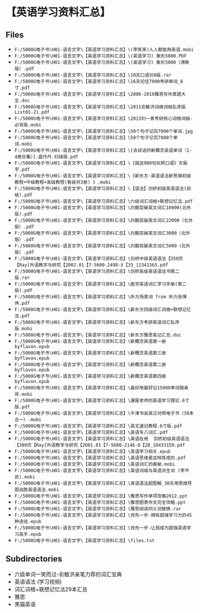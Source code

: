 # 【英语学习资料汇总】

## Files

- `F:/5000G电子书\H01-语言文字\【英语学习资料汇总】\(李笑来)人人都能用英语.mobi`
- `F:/5000G电子书\H01-语言文字\【英语学习资料汇总】\(英语学习) 象形5000.PDF`
- `F:/5000G电子书\H01-语言文字\【英语学习资料汇总】\(英语学习) 象形5000（清晰版）.pdf`
- `F:/5000G电子书\H01-语言文字\【英语学习资料汇总】\10天口语剑8版.rar`
- `F:/5000G电子书\H01-语言文字\【英语学习资料汇总】\16天记住7000考研单词_6寸.pdf`
- `F:/5000G电子书\H01-语言文字\【英语学习资料汇总】\2006-2010雅思写作真题大全.doc`
- `F:/5000G电子书\H01-语言文字\【英语学习资料汇总】\2011俞敏洪词根词缀乱序版List01-21.pdf`
- `F:/5000G电子书\H01-语言文字\【英语学习资料汇总】\2013刘一男考研核心词根词缀-必背版.mobi`
- `F:/5000G电子书\H01-语言文字\【英语学习资料汇总】\50个句子记完7000个单词.jpg`
- `F:/5000G电子书\H01-语言文字\【英语学习资料汇总】\50个句子记完7000个单词.mobi`
- `F:/5000G电子书\H01-语言文字\【英语学习资料汇总】\[会说话的新概念英语单词（1-4册合集）].盛丹丹.扫描版.pdf`
- `F:/5000G电子书\H01-语言文字\【英语学习资料汇总】\《就这900句玩转口语》方振宇.pdf`
- `F:/5000G电子书\H01-语言文字\【英语学习资料汇总】\《新东方·英语语法新思维初级教程+中级教程+高级教程(套装共3册) 》.mobi`
- `F:/5000G电子书\H01-语言文字\【英语学习资料汇总】\【语法】剑桥初级英语语法(初级).pdf`
- `F:/5000G电子书\H01-语言文字\【英语学习资料汇总】\六级词汇词根+联想记忆法.pdf`
- `F:/5000G电子书\H01-语言文字\【英语学习资料汇总】\刘毅突破英文词汇10000(北外版).pdf`
- `F:/5000G电子书\H01-语言文字\【英语学习资料汇总】\刘毅突破英文词汇22000（北外版）.pdf`
- `F:/5000G电子书\H01-语言文字\【英语学习资料汇总】\刘毅突破英文词汇3000（北外版）.pdf`
- `F:/5000G电子书\H01-语言文字\【英语学习资料汇总】\刘毅突破英文词汇5000（北外版）.pdf`
- `F:/5000G电子书\H01-语言文字\【英语学习资料汇总】\剑桥中级英语语法【350页【Ray[外语教学与研究【2002.01【7-5600-2498-X【33_11341565.pdf`
- `F:/5000G电子书\H01-语言文字\【英语学习资料汇总】\剑桥高级英语语法书第二版.rar`
- `F:/5000G电子书\H01-语言文字\【英语学习资料汇总】\医学英语词汇学习手册(第二版).pdf`
- `F:/5000G电子书\H01-语言文字\【英语学习资料汇总】\听力场景词 from 听力张博伟.pdf`
- `F:/5000G电子书\H01-语言文字\【英语学习资料汇总】\新东方四级词汇词根+联想记忆法.pdf`
- `F:/5000G电子书\H01-语言文字\【英语学习资料汇总】\新东方考研英语词汇乱序版.mobi`
- `F:/5000G电子书\H01-语言文字\【英语学习资料汇总】\新东方雅思笔记汇总.doc`
- `F:/5000G电子书\H01-语言文字\【英语学习资料汇总】\新概念英语第一册byflavon.epub`
- `F:/5000G电子书\H01-语言文字\【英语学习资料汇总】\新概念英语第三册byflavon.epub`
- `F:/5000G电子书\H01-语言文字\【英语学习资料汇总】\新概念英语第二册byflavon.epub`
- `F:/5000G电子书\H01-语言文字\【英语学习资料汇总】\新概念英语第四册byflavon.epub`
- `F:/5000G电子书\H01-语言文字\【英语学习资料汇总】\最好用最好记15000单词随身背.mobi`
- `F:/5000G电子书\H01-语言文字\【英语学习资料汇总】\漏屋老师的英语学习理论.6寸版.pdf`
- `F:/5000G电子书\H01-语言文字\【英语学习资料汇总】\牛津书虫英汉对照电子书（38本合一）.mobi`
- `F:/5000G电子书\H01-语言文字\【英语学习资料汇总】\英文速记教程.6寸版.pdf`
- `F:/5000G电子书\H01-语言文字\【英语学习资料汇总】\英语专八词汇.pdf`
- `F:/5000G电子书\H01-语言文字\【英语学习资料汇总】\英语在用  剑桥初级英语语法【300页【Ray[外语教学与研究【2001.01【7-5600-2146-8【28_10433159.pdf`
- `F:/5000G电子书\H01-语言文字\【英语学习资料汇总】\英语学习相关.epub`
- `F:/5000G电子书\H01-语言文字\【英语学习资料汇总】\英语思维是这样炼成的.pdf`
- `F:/5000G电子书\H01-语言文字\【英语学习资料汇总】\英语词汇的奥秘.mobi`
- `F:/5000G电子书\H01-语言文字\【英语学习资料汇总】\英语词缀与英语派生词 (李平武).mobi`
- `F:/5000G电子书\H01-语言文字\【英语学习资料汇总】\英语语法超图解_30天用思维导图战胜英语语法.mobi`
- `F:/5000G电子书\H01-语言文字\【英语学习资料汇总】\雅思写作单项攻略2012.ppt`
- `F:/5000G电子书\H01-语言文字\【英语学习资料汇总】\雅思图表作文完全攻略.ppt`
- `F:/5000G电子书\H01-语言文字\【英语学习资料汇总】\雅思阅读同义词替换.rar`
- `F:/5000G电子书\H01-语言文字\【英语学习资料汇总】\领先一步-拥有超强学习力的45种途径.epub`
- `F:/5000G电子书\H01-语言文字\【英语学习资料汇总】\领先一步-让我成为超强英语学习高手.epub`
- `F:/5000G电子书\H01-语言文字\【英语学习资料汇总】\files.txt`

## Subdirectories

- 六级单词一笑而过-俞敏洪亲笔力荐的词汇宝典
- 英语语法 (学习视频)
- 词汇词根+联想记忆法29本汇总
- 雅思
- 黑猫英语
